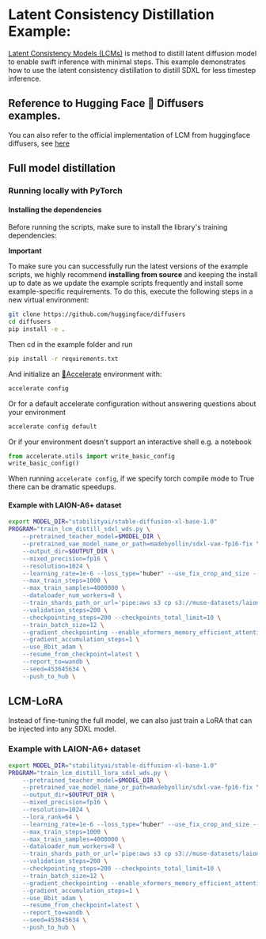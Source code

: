 # Latent Consistency Distillation Example:

[Latent Consistency Models (LCMs)](https://arxiv.org/abs/2310.04378) is method to distill latent diffusion model to enable swift inference with minimal steps. This example demonstrates how to use the latent consistency distillation to distill SDXL for less timestep inference.

## Reference to Hugging Face 🤗 Diffusers examples.

You can also refer to the official implementation of LCM from huggingface diffusers, see [here](https://github.com/huggingface/diffusers/tree/main/examples/consistency_distillation)

## Full model distillation

### Running locally with PyTorch

#### Installing the dependencies

Before running the scripts, make sure to install the library's training dependencies:

**Important**

To make sure you can successfully run the latest versions of the example scripts, we highly recommend **installing from source** and keeping the install up to date as we update the example scripts frequently and install some example-specific requirements. To do this, execute the following steps in a new virtual environment:
```bash
git clone https://github.com/huggingface/diffusers
cd diffusers
pip install -e .
```

Then cd in the example folder and run
```bash
pip install -r requirements.txt
```

And initialize an [🤗Accelerate](https://github.com/huggingface/accelerate/) environment with:

```bash
accelerate config
```

Or for a default accelerate configuration without answering questions about your environment

```bash
accelerate config default
```

Or if your environment doesn't support an interactive shell e.g. a notebook

```python
from accelerate.utils import write_basic_config
write_basic_config()
```

When running `accelerate config`, if we specify torch compile mode to True there can be dramatic speedups.


#### Example with LAION-A6+ dataset

```bash
export MODEL_DIR="stabilityai/stable-diffusion-xl-base-1.0"
PROGRAM="train_lcm_distill_sdxl_wds.py \
    --pretrained_teacher_model=$MODEL_DIR \
    --pretrained_vae_model_name_or_path=madebyollin/sdxl-vae-fp16-fix \
    --output_dir=$OUTPUT_DIR \
    --mixed_precision=fp16 \
    --resolution=1024 \
    --learning_rate=1e-6 --loss_type="huber" --use_fix_crop_and_size --ema_decay=0.95 --adam_weight_decay=0.0 \
    --max_train_steps=1000 \
    --max_train_samples=4000000 \
    --dataloader_num_workers=8 \
    --train_shards_path_or_url='pipe:aws s3 cp s3://muse-datasets/laion-aesthetic6plus-min512-data/{00000..01210}.tar -' \
    --validation_steps=200 \
    --checkpointing_steps=200 --checkpoints_total_limit=10 \
    --train_batch_size=12 \
    --gradient_checkpointing --enable_xformers_memory_efficient_attention \
    --gradient_accumulation_steps=1 \
    --use_8bit_adam \
    --resume_from_checkpoint=latest \
    --report_to=wandb \
    --seed=453645634 \
    --push_to_hub \
```

## LCM-LoRA

Instead of fine-tuning the full model, we can also just train a LoRA that can be injected into any SDXL model.

### Example with LAION-A6+ dataset
    
```bash
export MODEL_DIR="stabilityai/stable-diffusion-xl-base-1.0"
PROGRAM="train_lcm_distill_lora_sdxl_wds.py \
    --pretrained_teacher_model=$MODEL_DIR \
    --pretrained_vae_model_name_or_path=madebyollin/sdxl-vae-fp16-fix \
    --output_dir=$OUTPUT_DIR \
    --mixed_precision=fp16 \
    --resolution=1024 \
    --lora_rank=64 \
    --learning_rate=1e-6 --loss_type="huber" --use_fix_crop_and_size --adam_weight_decay=0.0 \
    --max_train_steps=1000 \
    --max_train_samples=4000000 \
    --dataloader_num_workers=8 \
    --train_shards_path_or_url='pipe:aws s3 cp s3://muse-datasets/laion-aesthetic6plus-min512-data/{00000..01210}.tar -' \
    --validation_steps=200 \
    --checkpointing_steps=200 --checkpoints_total_limit=10 \
    --train_batch_size=12 \
    --gradient_checkpointing --enable_xformers_memory_efficient_attention \
    --gradient_accumulation_steps=1 \
    --use_8bit_adam \
    --resume_from_checkpoint=latest \
    --report_to=wandb \
    --seed=453645634 \
    --push_to_hub \
```
